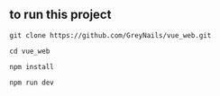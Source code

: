 ## to run this project

```
git clone https://github.com/GreyNails/vue_web.git

cd vue_web

npm install

npm run dev
```
